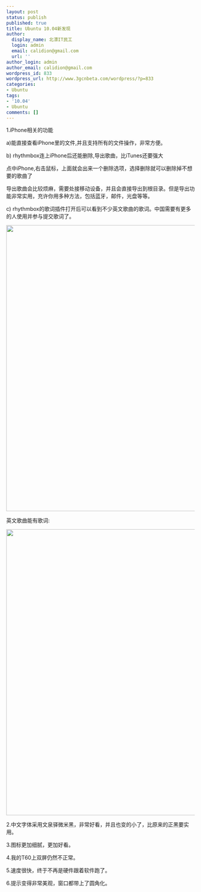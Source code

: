 ```yaml
---
layout: post
status: publish
published: true
title: Ubuntu 10.04新发现
author:
  display_name: 北漂IT民工
  login: admin
  email: calidion@gmail.com
  url: ''
author_login: admin
author_email: calidion@gmail.com
wordpress_id: 833
wordpress_url: http://www.3gcnbeta.com/wordpress/?p=833
categories:
- Ubuntu
tags:
- '10.04'
- Ubuntu
comments: []
---
```

<p>1.iPhone相关的功能</p>
<p>a)能直接查看iPhone里的文件,并且支持所有的文件操作，非常方便。</p>
<p>b) rhythmbox连上iPhone后还能删除,导出歌曲，比iTunes还要强大</p>
<p>点中iPhone,右击鼠标，上面就会出来一个删除选项，选择删除就可以删除掉不想要的歌曲了</p>
<p>导出歌曲会比较烦麻，需要处接移动设备，并且会直接导出到根目录。但是导出功能非常实用，充许你用多种方法，包括蓝牙，邮件，光盘等等。</p>
<p>c) rhythmbox的歌词插件打开后可以看到不少英文歌曲的歌词。中国需要有更多的人使用并参与提交歌词了。</p>
<p><a rel="attachment wp-att-838" href="http://www.3gcnbeta.com/wordpress/2010/05/01/ubuntu-10-04%e6%96%b0%e5%8f%91%e7%8e%b0/screenshot-%e9%bb%84%e6%99%93%e6%98%8e-%e9%a3%8e%e5%a3%b0/"><img class="aligncenter size-full wp-image-838" title="Screenshot-黄晓明 - 风声" src="http://www.3gcnbeta.com/wordpress/wp-content/uploads/2010/05/Screenshot-黄晓明-风声.png" alt="" width="1108" height="762" /></a></p>
<p>英文歌曲能有歌词:</p>
<p><a rel="attachment wp-att-839" href="http://www.3gcnbeta.com/wordpress/2010/05/01/ubuntu-10-04%e6%96%b0%e5%8f%91%e7%8e%b0/screenshot-backstreet-boys-larger-than-life/"><img class="aligncenter size-full wp-image-839" title="Screenshot-BackStreet boys -  Larger Than Life" src="http://www.3gcnbeta.com/wordpress/wp-content/uploads/2010/05/Screenshot-BackStreet-boys-Larger-Than-Life.png" alt="" width="1108" height="762" /></a></p>
<p>2.中文字体采用文泉驿微米黑，非常好看，并且也变的小了，比原来的正黑要实用。</p>
<p>3.图标更加细腻，更加好看。</p>
<p>4.我的T60上双屏仍然不正常。</p>
<p>5.速度很快，终于不再是硬件跟着软件跑了。</p>
<p>6.提示变得非常美观，窗口都带上了圆角化。</p>
